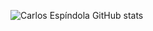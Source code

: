 ![Carlos Espíndola GitHub stats](https://github-readme-stats.vercel.app/api?username=espindolacarlos&count_private=true&show_icons=true&theme=dracula)